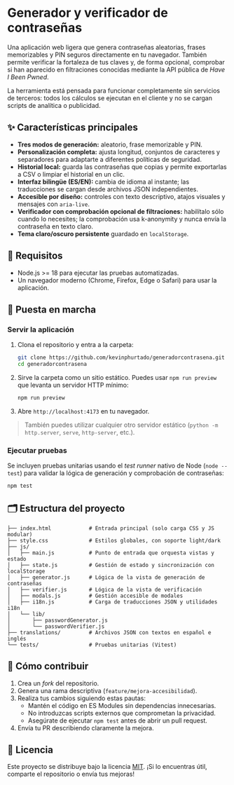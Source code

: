 # Generador y verificador de contraseñas

Una aplicación web ligera que genera contraseñas aleatorias, frases memorizables y PIN seguros directamente en tu navegador. También permite verificar la fortaleza de tus claves y, de forma opcional, comprobar si han aparecido en filtraciones conocidas mediante la API pública de *Have I Been Pwned*.

La herramienta está pensada para funcionar completamente sin servicios de terceros: todos los cálculos se ejecutan en el cliente y no se cargan scripts de analítica o publicidad.

## ✨ Características principales

- **Tres modos de generación:** aleatorio, frase memorizable y PIN.
- **Personalización completa:** ajusta longitud, conjuntos de caracteres y separadores para adaptarte a diferentes políticas de seguridad.
- **Historial local:** guarda las contraseñas que copias y permite exportarlas a CSV o limpiar el historial en un clic.
- **Interfaz bilingüe (ES/EN):** cambia de idioma al instante; las traducciones se cargan desde archivos JSON independientes.
- **Accesible por diseño:** controles con texto descriptivo, atajos visuales y mensajes con `aria-live`.
- **Verificador con comprobación opcional de filtraciones:** habilítalo sólo cuando lo necesites; la comprobación usa k-anonymity y nunca envía la contraseña en texto claro.
- **Tema claro/oscuro persistente** guardado en `localStorage`.

## 🧰 Requisitos

- Node.js >= 18 para ejecutar las pruebas automatizadas.
- Un navegador moderno (Chrome, Firefox, Edge o Safari) para usar la aplicación.

## 🚀 Puesta en marcha

### Servir la aplicación

1. Clona el repositorio y entra a la carpeta:
   ```bash
   git clone https://github.com/kevinphurtado/generadorcontrasena.git
   cd generadorcontrasena
   ```
2. Sirve la carpeta como un sitio estático. Puedes usar `npm run preview` que levanta un servidor HTTP mínimo:
   ```bash
   npm run preview
   ```
3. Abre `http://localhost:4173` en tu navegador.

> También puedes utilizar cualquier otro servidor estático (`python -m http.server`, `serve`, `http-server`, etc.).

### Ejecutar pruebas

Se incluyen pruebas unitarias usando el *test runner* nativo de Node (`node --test`) para validar la lógica de generación y comprobación de contraseñas:

```bash
npm test
```

## 🗂️ Estructura del proyecto

```
├── index.html            # Entrada principal (solo carga CSS y JS modular)
├── style.css             # Estilos globales, con soporte light/dark
├── js/
│   ├── main.js           # Punto de entrada que orquesta vistas y estado
│   ├── state.js          # Gestión de estado y sincronización con localStorage
│   ├── generator.js      # Lógica de la vista de generación de contraseñas
│   ├── verifier.js       # Lógica de la vista de verificación
│   ├── modals.js         # Gestión accesible de modales
│   ├── i18n.js           # Carga de traducciones JSON y utilidades i18n
│   └── lib/
│       ├── passwordGenerator.js
│       └── passwordVerifier.js
├── translations/         # Archivos JSON con textos en español e inglés
└── tests/                # Pruebas unitarias (Vitest)
```

## 🤝 Cómo contribuir

1. Crea un *fork* del repositorio.
2. Genera una rama descriptiva (`feature/mejora-accesibilidad`).
3. Realiza tus cambios siguiendo estas pautas:
   - Mantén el código en ES Modules sin dependencias innecesarias.
   - No introduzcas scripts externos que comprometan la privacidad.
   - Asegúrate de ejecutar `npm test` antes de abrir un pull request.
4. Envía tu PR describiendo claramente la mejora.

## 📄 Licencia

Este proyecto se distribuye bajo la licencia [MIT](LICENSE). ¡Si lo encuentras útil, comparte el repositorio o envía tus mejoras!
